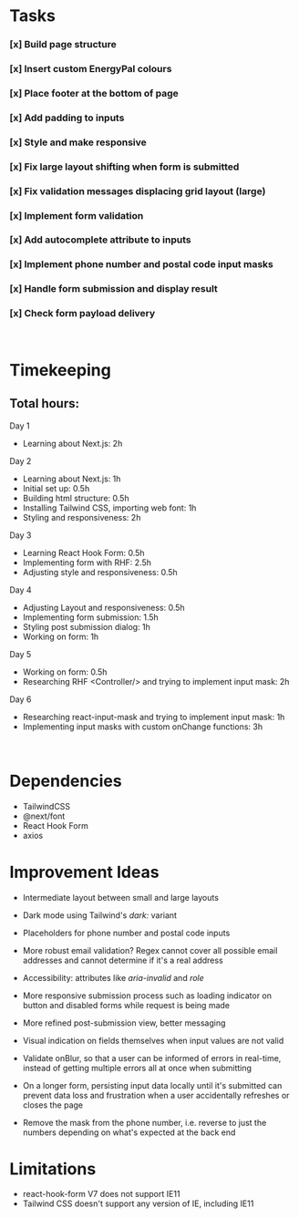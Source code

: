 # Tasks

### [x] Build page structure

### [x] Insert custom EnergyPal colours

### [x] Place footer at the bottom of page

### [x] Add padding to inputs

### [x] Style and make responsive

### [x] Fix large layout shifting when form is submitted

### [x] Fix validation messages displacing grid layout (large)

### [x] Implement form validation

### [x] Add autocomplete attribute to inputs

### [x] Implement phone number and postal code input masks

### [x] Handle form submission and display result

### [x] Check form payload delivery

<br>

# Timekeeping

## Total hours:

Day 1

- Learning about Next.js: 2h

Day 2

- Learning about Next.js: 1h
- Initial set up: 0.5h
- Building html structure: 0.5h
- Installing Tailwind CSS, importing web font: 1h
- Styling and responsiveness: 2h

Day 3

- Learning React Hook Form: 0.5h
- Implementing form with RHF: 2.5h
- Adjusting style and responsiveness: 0.5h

Day 4

- Adjusting Layout and responsiveness: 0.5h
- Implementing form submission: 1.5h
- Styling post submission dialog: 1h
- Working on form: 1h

Day 5

- Working on form: 0.5h
- Researching RHF \<Controller/> and trying to implement input mask: 2h

Day 6

- Researching react-input-mask and trying to implement input mask: 1h
- Implementing input masks with custom onChange functions: 3h

<br>

# Dependencies

- TailwindCSS
- @next/font
- React Hook Form
- axios

# Improvement Ideas

- Intermediate layout between small and large layouts

- Dark mode using Tailwind's _dark:_ variant

- Placeholders for phone number and postal code inputs

- More robust email validation? Regex cannot cover all possible email addresses and cannot determine if it's a real address

- Accessibility: attributes like _aria-invalid_ and _role_

- More responsive submission process such as loading indicator on button and disabled forms while request is being made

- More refined post-submission view, better messaging

- Visual indication on fields themselves when input values are not valid

- Validate onBlur, so that a user can be informed of errors in real-time, instead of getting multiple errors all at once when submitting

- On a longer form, persisting input data locally until it's submitted can prevent data loss and frustration when a user accidentally refreshes or closes the page

- Remove the mask from the phone number, i.e. reverse to just the numbers depending on what's expected at the back end

# Limitations

- react-hook-form V7 does not support IE11
- Tailwind CSS doesn't support any version of IE, including IE11
